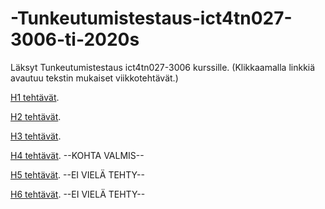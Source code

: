# -Tunkeutumistestaus-ict4tn027-3006-ti-2020s
Läksyt Tunkeutumistestaus ict4tn027-3006 kurssille. (Klikkaamalla linkkiä avautuu tekstin mukaiset viikkotehtävät.)

[H1 tehtävät](https://github.com/samuli-salonen/-Tunkeutumistestaus-ict4tn027-3006-ti-2020s/blob/main/h1.md).

[H2 tehtävät](https://github.com/samuli-salonen/-Tunkeutumistestaus-ict4tn027-3006-ti-2020s/blob/main/h2.md).

[H3 tehtävät](https://github.com/samuli-salonen/-Tunkeutumistestaus-ict4tn027-3006-ti-2020s/blob/main/h3.md).

[H4 tehtävät](https://github.com/samuli-salonen/-Tunkeutumistestaus-ict4tn027-3006-ti-2020s/blob/main/h4.md). --KOHTA VALMIS--

[H5 tehtävät](https://github.com/samuli-salonen/-Tunkeutumistestaus-ict4tn027-3006-ti-2020s/blob/main/h5.md). --EI VIELÄ TEHTY--

[H6 tehtävät](https://github.com/samuli-salonen/-Tunkeutumistestaus-ict4tn027-3006-ti-2020s/blob/main/h6.md). --EI VIELÄ TEHTY--

